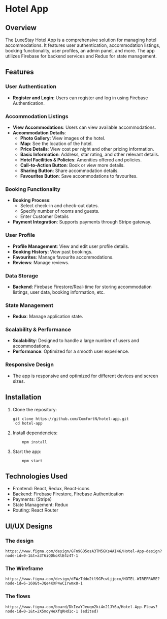 # Hotel App

## Overview
The LuxeStay Hotel App is a comprehensive solution for managing hotel accommodations. It features user authentication, accommodation listings, booking functionality, user profiles, an admin panel, and more. The app utilizes Firebase for backend services and Redux for state management.

## Features

### User Authentication
- **Register and Login**: Users can register and log in using Firebase Authentication.

### Accommodation Listings
- **View Accommodations**: Users can view available accommodations.
- **Accommodation Details**:
  - **Photo Gallery**: View images of the hotel.
  - **Map**: See the location of the hotel.
  - **Price Details**: View cost per night and other pricing information.
  - **Basic Information**: Address, star rating, and other relevant details.
  - **Hotel Facilities & Policies**: Amenities offered and policies.
  - **Call-to-Action Button**: Book or view more details.
  - **Sharing Button**: Share accommodation details.
  - **Favourites Button**: Save accommodations to favourites.

### Booking Functionality
- **Booking Process**:
  - Select check-in and check-out dates.
  - Specify number of rooms and guests.
  - Enter Customer Details
- **Payment Integration**: Supports payments through Stripe gateway.

### User Profile
- **Profile Management**: View and edit user profile details.
- **Booking History**: View past bookings.
- **Favourites**: Manage favourite accommodations.
- **Reviews**: Manage reviews.


### Data Storage
- **Backend**: Firebase Firestore/Real-time for storing accommodation listings, user data, booking information, etc.

### State Management
- **Redux**: Manage application state.


### Scalability & Performance
- **Scalability**: Designed to handle a large number of users and accommodations.
- **Performance**: Optimized for a smooth user experience.


### Responsive Design
- The app is responsive and optimized for different devices and screen sizes.

## Installation

1. Clone the repository:
   ```
   git clone https://github.com/ComfortN/hotel-app.git
    cd hotel-app
   ```

2. Install dependencies:

    ```
        npm install
    ```

3. Start the app:

    ```
        npm start
    ```


## Technologies Used

* Frontend: React, Redux, React-icons
* Backend: Firebase Firestore, Firebase Authentication
* Payments: (Stripe)
* State Management: Redux
* Routing: React Router


## UI/UX Designs

### The design
    https://www.figma.com/design/GFn9GO5osA3TM5GKs4AI46/Hotel-App-design?node-id=0-1&t=a3T6iQDkoXlE4z4T-1

### The Wireframe
    https://www.figma.com/design/dFWzTddo2tl9GPcwLjjocx/HOTEL-WIREFRAME?node-id=6-160&t=JQe4KXP4wCIrwmx8-1

### The flows
    https://www.figma.com/board/DkIeaYJeuqm2ki4n21JY6u/Hotel-App-Flows?node-id=0-1&t=2X5moy4eXfqRHd1c-1 (edited)
